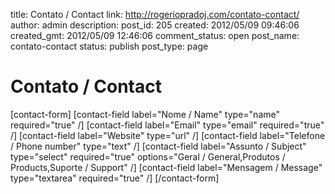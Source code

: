 title: Contato / Contact
link: http://rogeriopradoj.com/contato-contact/
author: admin
description: 
post_id: 205
created: 2012/05/09 09:46:06
created_gmt: 2012/05/09 12:46:06
comment_status: open
post_name: contato-contact
status: publish
post_type: page

# Contato / Contact

[contact-form] [contact-field label="Nome / Name" type="name" required="true" /] [contact-field label="Email" type="email" required="true" /] [contact-field label="Website" type="url" /] [contact-field label="Telefone / Phone number" type="text" /] [contact-field label="Assunto / Subject" type="select" required="true" options="Geral / General,Produtos / Products,Suporte / Support" /] [contact-field label="Mensagem / Message" type="textarea" required="true" /] [/contact-form]